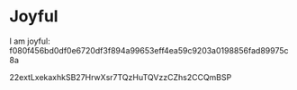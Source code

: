 # Joyful

I am joyful: f080f456bd0df0e6720df3f894a99653eff4ea59c9203a0198856fad89975c8a


22extLxekaxhkSB27HrwXsr7TQzHuTQVzzCZhs2CCQmBSP